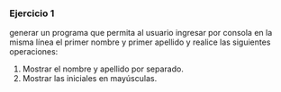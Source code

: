 ### Ejercicio 1

generar un programa que permita al usuario ingresar por consola en la misma línea el primer nombre y
primer apellido y realice las siguientes operaciones:

1. Mostrar el nombre y apellido por separado.
2. Mostrar las iniciales en mayúsculas.
